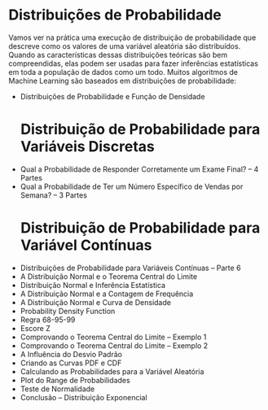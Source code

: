 # Distribuições de Probabilidade

Vamos ver na prática uma execução de distribuição de probabilidade que descreve como os valores de uma variável aleatória são distribuídos. Quando as características dessas distribuições teóricas são bem compreendidas, elas podem ser usadas para fazer inferências estatísticas em toda a população de dados como um todo. Muitos algoritmos de Machine Learning são baseados em distribuições de probabilidade:

<ul>
  <li>Distribuições de Probabilidade e Função de Densidade</li>

# Distribuição de Probabilidade para Variáveis Discretas
  <li>Qual a Probabilidade de Responder Corretamente um Exame Final? – 4 Partes</li>
  <li>Qual a Probabilidade de Ter um Número Específico de Vendas por Semana? – 3 Partes</li>

# Distribuição de Probabilidade para Variável Contínuas
  <li>Distribuições de Probabilidade para Variáveis Contínuas – Parte 6</li>
  <li>A Distribuição Normal e o Teorema Central do Limite</li>
  <li>Distribuição Normal e Inferência Estatística</li>
  <li>A Distribuição Normal e a Contagem de Frequência</li>
  <li>A Distribuição Normal e Curva de Densidade</li>
  <li>Probability Density Function</li>
  <li>Regra 68-95-99</li>
  <li>Escore Z</li>
  <li>Comprovando o Teorema Central do Limite – Exemplo 1</li>
  <li>Comprovando o Teorema Central do Limite – Exemplo 2</li>
  <li>A Influência do Desvio Padrão</li>
  <li>Criando as Curvas PDF e CDF</li>
  <li>Calculando as Probabilidades para a Variável Aleatória</li>
  <li>Plot do Range de Probabilidades</li>
  <li>Teste de Normalidade</li>
  <li>Conclusão – Distribuição Exponencial</li>
</u>